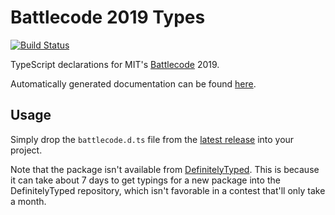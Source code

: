 # Battlecode 2019 Types

[![Build Status](https://travis-ci.com/jmerle/battlecode-2019-types.svg?branch=master)](https://travis-ci.com/jmerle/battlecode-2019-types)

TypeScript declarations for MIT's [Battlecode](https://battlecode.org/) 2019.

Automatically generated documentation can be found [here](https://jmerle.github.io/battlecode-2019-types/index.html).

## Usage

Simply drop the `battlecode.d.ts` file from the [latest release](https://github.com/jmerle/battlecode-2019-types/releases) into your project.

Note that the package isn't available from [DefinitelyTyped](https://github.com/DefinitelyTyped/DefinitelyTyped). This is because it can take about 7 days to get typings for a new package into the DefinitelyTyped repository, which isn't favorable in a contest that'll only take a month.
